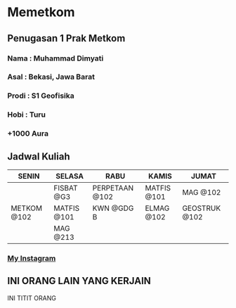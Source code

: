 # Memetkom

## Penugasan 1 Prak Metkom
### Nama : Muhammad Dimyati
### Asal : Bekasi, Jawa Barat
### Prodi : S1 Geofisika
### Hobi : Turu
### +1000 Aura
## Jadwal Kuliah
| SENIN | SELASA | RABU | KAMIS | JUMAT |
| ----------- | ----------- | ----------- | ----------- | ----------- |
|   | FISBAT @G3 | PERPETAAN @102 | MATFIS @101 | MAG @102 |
| METKOM @102 | MATFIS @101 | KWN @GDG B | ELMAG @102 | GEOSTRUK @102 |
|   | MAG @213 |   |   |   |

### [My Instagram](https://www.instagram.com/_dimyatiii)
## INI ORANG LAIN YANG KERJAIN
INI TITIT ORANG

